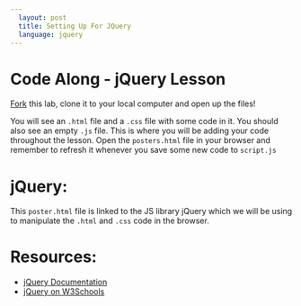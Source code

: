 ```yaml
---
  layout: post
  title: Setting Up For JQuery
  language: jquery
---
```

# Code Along - jQuery Lesson

[Fork](https://github.com/google-cssi/cssi-3-demo-webpage) this lab, clone it to your local computer and open up the files!

You will see an `.html` file and a `.css` file with some code in it. You should also see an empty `.js` file. This is where you will be adding your code throughout the lesson.  Open the `posters.html` file in your browser and remember to refresh it whenever you save some new code to `script.js`

# jQuery:

This `poster.html` file is linked to the JS library jQuery which we will be using to manipulate the `.html` and `.css` code in the browser.

# Resources:

* [jQuery Documentation](https://api.jquery.com/)
* [jQuery on W3Schools](http://www.w3schools.com/jquery/jquery_ref_selectors.asp3)
